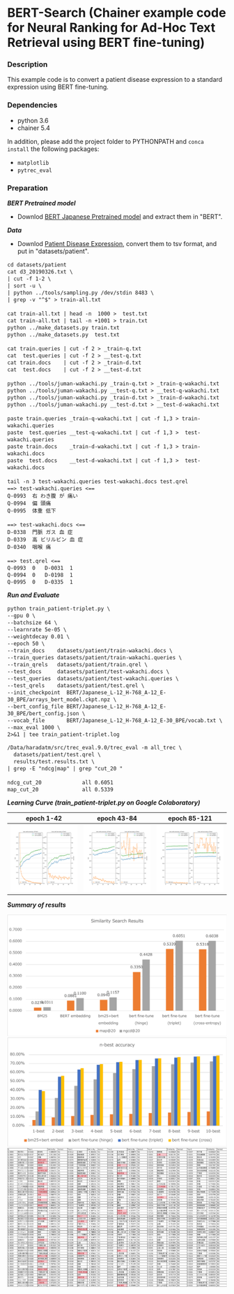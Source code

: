 # BERT-Search (Chainer example code for Neural Ranking for Ad-Hoc Text Retrieval using BERT fine-tuning)

### Description

This example code is to convert a patient disease expression to a standard expression using BERT fine-tuning.

### Dependencies
- python 3.6
- chainer 5.4

In addition, please add the project folder to PYTHONPATH and `conca install` the following packages:
- `matplotlib`
- `pytrec_eval`

### Preparation ###

***BERT Pretrained model***

  - Downlod [BERT Japanese Pretrained model](http://nlp.ist.i.kyoto-u.ac.jp/index.php?BERT日本語Pretrainedモデル) and extract them in "BERT".

***Data***

  - Downlod [Patient Disease Expression](http://sociocom.jp/~data/2019-pde/data/D3_20190326.xlsx), convert them to tsv format, and put in "datasets/patient".

```
cd datasets/patient
cat d3_20190326.txt \
| cut -f 1-2 \
| sort -u \
| python ../tools/sampling.py /dev/stdin 8483 \
| grep -v "^$" > train-all.txt

cat train-all.txt | head -n  1000 >  test.txt
cat train-all.txt | tail -n +1001 > train.txt
python ../make_datasets.py train.txt
python ../make_datasets.py  test.txt

cat train.queries | cut -f 2 > _train-q.txt
cat  test.queries | cut -f 2 > __test-q.txt
cat train.docs    | cut -f 2 > _train-d.txt
cat  test.docs    | cut -f 2 > __test-d.txt

python ../tools/juman-wakachi.py _train-q.txt > _train-q-wakachi.txt
python ../tools/juman-wakachi.py __test-q.txt > __test-q-wakachi.txt
python ../tools/juman-wakachi.py _train-d.txt > _train-d-wakachi.txt
python ../tools/juman-wakachi.py __test-d.txt > __test-d-wakachi.txt

paste train.queries _train-q-wakachi.txt | cut -f 1,3 > train-wakachi.queries
paste  test.queries __test-q-wakachi.txt | cut -f 1,3 >  test-wakachi.queries
paste train.docs    _train-d-wakachi.txt | cut -f 1,3 > train-wakachi.docs   
paste  test.docs    __test-d-wakachi.txt | cut -f 1,3 >  test-wakachi.docs   

tail -n 3 test-wakachi.queries test-wakachi.docs test.qrel
==> test-wakachi.queries <==
Q-0993	右 わき腹 が 痛い
Q-0994	偏 頭痛
Q-0995	体重 低下

==> test-wakachi.docs <==
D-0338	門脈 ガス 血 症
D-0339	高 ビリルビン 血 症
D-0340	咽喉 痛

==> test.qrel <==
Q-0993	0	D-0031	1
Q-0994	0	D-0198	1
Q-0995	0	D-0335	1
```

***Run and Evaluate***

```
python train_patient-triplet.py \
--gpu 0 \
--batchsize 64 \
--learnrate 5e-05 \
--weightdecay 0.01 \
--epoch 50 \
--train_docs    datasets/patient/train-wakachi.docs \
--train_queries datasets/patient/train-wakachi.queries \
--train_qrels   datasets/patient/train.qrel \
--test_docs     datasets/patient/test-wakachi.docs \
--test_queries  datasets/patient/test-wakachi.queries \
--test_qrels    datasets/patient/test.qrel \
--init_checkpoint  BERT/Japanese_L-12_H-768_A-12_E-30_BPE/arrays_bert_model.ckpt.npz \
--bert_config_file BERT/Japanese_L-12_H-768_A-12_E-30_BPE/bert_config.json \
--vocab_file       BERT/Japanese_L-12_H-768_A-12_E-30_BPE/vocab.txt \
--max_eval 1000 \
2>&1 | tee train_patient-triplet.log
```

```
/Data/haradatm/src/trec_eval.9.0/trec_eval -m all_trec \
  datasets/patient/test.qrel \
  results/test.results.txt \
| grep -E "ndcg|map" | grep "cut_20 "

ndcg_cut_20           	all	0.6051
map_cut_20            	all	0.5339
```

***Learning Curve (train_patient-triplet.py on Google Colaboratory)***

|epoch 1-42|epoch 43-84|epoch 85-121| 
|---|---|---|
![](results/result_patient-triplet-ep_01_42.png)|![](results/result_patient-triplet-ep_43_84.png)|![](results/result_patient-triplet-ep_85_121.png)

***Summary of results***

<img src="results/results.png"/>
<img src="results/results-nbest.png"/>
<img src="results/detail.png"/>
